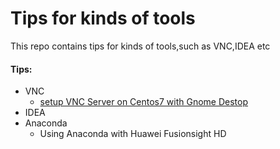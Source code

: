 # Tips for kinds of tools
This repo contains tips for kinds of tools,such as VNC,IDEA etc

#### Tips:
* VNC
  * [setup VNC Server on Centos7 with Gnome Destop](vnc/README.md)
* IDEA
* Anaconda
  * Using Anaconda with Huawei Fusionsight HD
